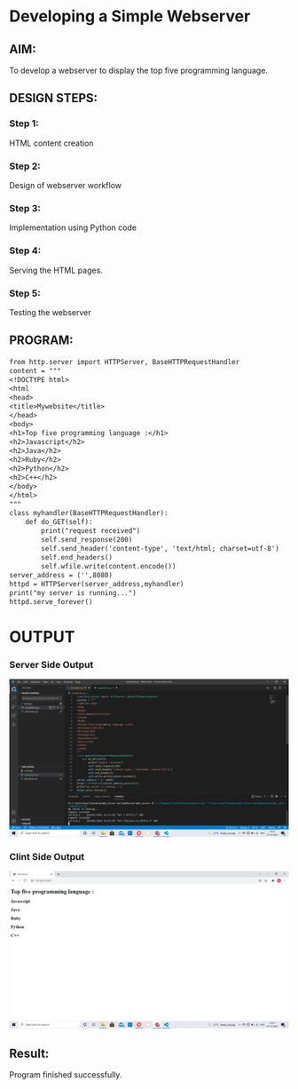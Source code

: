 # Developing a Simple Webserver
## AIM:

To develop a webserver to display the top five programming language.
## DESIGN STEPS:
### Step 1:

HTML content creation
### Step 2:

Design of webserver workflow
### Step 3:

Implementation using Python code
### Step 4:

Serving the HTML pages.
### Step 5:

Testing the webserver
## PROGRAM:
~~~
from http.server import HTTPServer, BaseHTTPRequestHandler
content = """
<!DOCTYPE html>
<html
<head>
<title>Mywebsite</title>
</head>
<body>
<h1>Top five programming language :</h1>
<h2>Javascript</h2>
<h2>Java</h2>
<h2>Ruby</h2>
<h2>Python</h2>
<h2>C++</h2>
</body>
</html>
"""
class myhandler(BaseHTTPRequestHandler):
    def do_GET(self):
        print("request received")
        self.send_response(200)
        self.send_header('content-type', 'text/html; charset=utf-8')
        self.end_headers()
        self.wfile.write(content.encode())
server_address = ('',8080)
httpd = HTTPServer(server_address,myhandler)
print("my server is running...")
httpd.serve_forever()
~~~

# OUTPUT
### Server Side Output
![Server Side Output](Server_side_output.png)
### Clint Side Output
![Clint Side Output](Clint_side_output.png)
## Result:
Program finished successfully.